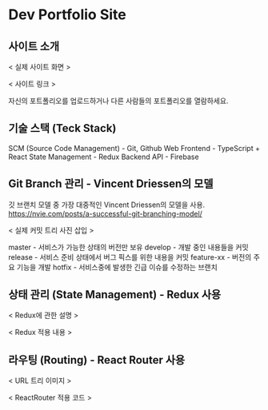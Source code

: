 # Dev Portfolio Site

## 사이트 소개

< 실제 사이트 화면 >

< 사이트 링크 >

자신의 포트폴리오를 업로드하거나 다른 사람들의 포트폴리오를 열람하세요.

## 기술 스택 (Teck Stack)

SCM (Source Code Management) - Git, Github
Web Frontend - TypeScript + React
State Management - Redux
Backend API - Firebase

## Git Branch 관리 - Vincent Driessen의 모델

깃 브랜치 모델 중 가장 대중적인 Vincent Driessen의 모델을 사용.
https://nvie.com/posts/a-successful-git-branching-model/

< 실제 커밋 트리 사진 삽입 >

master - 서비스가 가능한 상태의 버전만 보유
develop - 개발 중인 내용들을 커밋
release - 서비스 준비 상태에서 버그 픽스를 위한 내용을 커밋
feature-xx - 버전의 주요 기능을 개발
hotfix - 서비스중에 발생한 긴급 이슈를 수정하는 브랜치

## 상태 관리 (State Management) - Redux 사용

< Redux에 관한 설명 >

< Redux 적용 내용 >

## 라우팅 (Routing) - React Router 사용

< URL 트리 이미지 >

< ReactRouter 적용 코드 >
